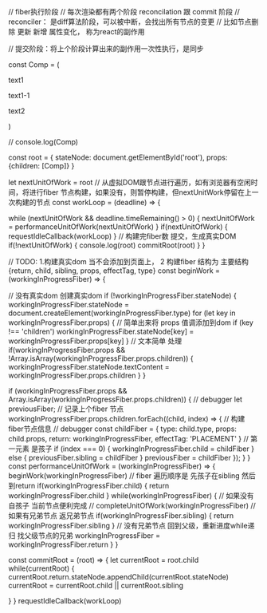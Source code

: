 // fiber执行阶段
// 每次渲染都有两个阶段 reconcilation 跟 commit 阶段
// reconciler： 是diff算法阶段，可以被中断，会找出所有节点的变更
// 比如节点删除 更新 新增 属性变化， 称为react的副作用

// 提交阶段：将上个阶段计算出来的副作用一次性执行，是同步

const Comp = (
  <div id="compId">
    <p id="text1">
      <p>text1</p>
      <p id="text1-1">text1-1</p>
    </p>
    <p id="text2">text2</p>
  </div>
)

// console.log(Comp)

const root = {
  stateNode: document.getElementById('root'),
  props: {children: [Comp]}
}

let nextUnitOfWork = root
// 从虚拟DOM跟节点进行遍历，如有浏览器有空闲时间，将进行fiber 节点构建，如果没有，则暂停构建，但nextUnitWork停留在上一次构建的节点
const workLoop = (deadline) => {

  while (nextUnitOfWork && deadline.timeRemaining() > 0) {
    nextUnitOfWork = performanceUnitOfWork(nextUnitOfWork)
  }
  if(nextUnitOfWork) {
    requestIdleCallback(workLoop)
}
  // 构建完fiber数 提交，生成真实DOM
  if(!nextUnitOfWork) {
    console.log(root)
    commitRoot(root)
  }
}

// TODO: 1.构建真实dom 当不会添加到页面上， 2 构建fiber 结构为 主要结构  {return, child, sibling, props, effectTag, type}
const beginWork = (workingInProgressFiber) => {

  // 没有真实dom 创建真实dom
  if (!workingInProgressFiber.stateNode) {
    workingInProgressFiber.stateNode = document.createElement(workingInProgressFiber.type)
    for (let key in workingInProgressFiber.props) {
      // 简单出来将 props 值调添加到dom
      if (key !== 'children') workingInProgressFiber.stateNode[key] = workingInProgressFiber.props[key]
    }
    // 文本简单 处理
    if(workingInProgressFiber.props && !Array.isArray(workingInProgressFiber.props.children)) {
      workingInProgressFiber.stateNode.textContent = workingInProgressFiber.props.children
    }
  }

  if (workingInProgressFiber.props && Array.isArray(workingInProgressFiber.props.children)) {
    // debugger
    let previousFiber; // 记录上个fiber 节点
    workingInProgressFiber.props.children.forEach((child, index) => {
      // 构建fiber节点信息
      // debugger
      const childFiber = {
        type: child.type,
        props: child.props,
        return: workingInProgressFiber,
        effectTag: 'PLACEMENT'
      }
      // 第一元素 是孩子
      if (index === 0) {
        workingInProgressFiber.child = childFiber
      } else {
        previousFiber.sibling = childFiber
      }
      previousFiber = childFiber
    });
  }
}
const performanceUnitOfWork = (workingInProgressFiber) => {
  beginWork(workingInProgressFiber)
  // fiber 遍历顺序是 先孩子在sibling 然后到return
  if(workingInProgressFiber.child) {
    return  workingInProgressFiber.child
  }
  while(workingInProgressFiber) {
    // 如果没有自孩子 当前节点便利完成
    // completeUnitOfWork(workingInProgressFiber)
    // 如果有兄弟节点 返兄弟节点
    if(workingInProgressFiber.sibling) {
      return workingInProgressFiber.sibling
    }
  // 没有兄弟节点 回到父级，重新进度while递归 找父级节点的兄弟
    workingInProgressFiber =  workingInProgressFiber.return
  }
}

const commitRoot = (root) => {
  let currentRoot = root.child
  while(currentRoot) {
     currentRoot.return.stateNode.appendChild(currentRoot.stateNode)
     currentRoot = currentRoot.child || currentRoot.sibling

  }
}
requestIdleCallback(workLoop)
